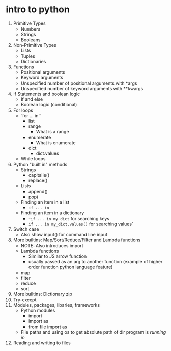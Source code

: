 # intro to python

1. Primitive Types
    - Numbers
    - Strings
    - Booleans
2. Non-Primitive Types
    - Lists
    - Tuples
    - Dictionaries
3. Functions
    - Positional arguments
    - Keyword arguments
    - Unspecified number of positional arguments with *args
    - Unspecified number of keyword arguments with **kwargs
4. If Statements  and boolean logic
    - If and else
    - Boolean logic (conditional)
5. For loops
    - `for ... in``
        - list
        - range
            - What is a range
        - enumerate
            - What is enumerate
        - dict
            - dict.values
    - While loops
6. Python "built in" methods 
    - Strings
        - capitalie()
        - replace()
    - Lists
        - append()
        - pop(
    - Finding an Item in a list
        - `if ... in`
    - Finding an item in a dictionary
        -   -`if ... in my_dict` for searching keys
        - `if ... in my_dict.values()` for searching values`
7. Switch case
    - Also show input() for command line input
8. More builtins: Map/Sort/Reduce/Filter and Lambda functions
    - NOTE: Also introduces import
    - Lambda functions
        - Similar to JS arrow function
        - usually passed as an arg to another function (example of higher order function python language feature)
    - map
    - filter
    - reduce
    - sort
9. More builtins: Dictionary zip
10. Try-except
11. Modules, packages, libaries, frameworks
    - Python modules
        - import
        - import as
        - from file import as
    - File paths and using os to get absolute path of dir program is *running in*
12. Reading and writing to files
